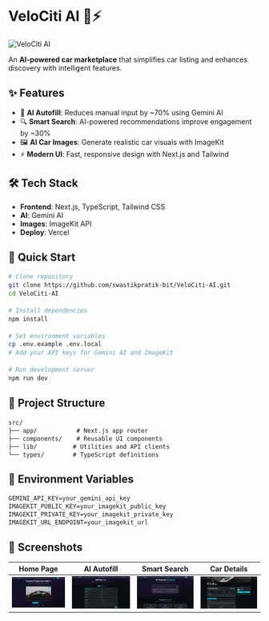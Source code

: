 # VeloCiti AI 🚗⚡

![VeloCiti AI](./assets/hero-banner.png)

An **AI-powered car marketplace** that simplifies car listing and enhances discovery with intelligent features.

## ✨ Features

- 🤖 **AI Autofill**: Reduces manual input by ~70% using Gemini AI
- 🔍 **Smart Search**: AI-powered recommendations improve engagement by ~30%
- 🖼️ **AI Car Images**: Generate realistic car visuals with ImageKit
- ⚡ **Modern UI**: Fast, responsive design with Next.js and Tailwind

## 🛠️ Tech Stack

- **Frontend**: Next.js, TypeScript, Tailwind CSS
- **AI**: Gemini AI
- **Images**: ImageKit API
- **Deploy**: Vercel

## 🚀 Quick Start

```bash
# Clone repository
git clone https://github.com/swastikpratik-bit/VeloCiti-AI.git
cd VeloCiti-AI

# Install dependencies
npm install

# Set environment variables
cp .env.example .env.local
# Add your API keys for Gemini AI and ImageKit

# Run development server
npm run dev
```

## 📁 Project Structure

```
src/
├── app/           # Next.js app router
├── components/    # Reusable UI components
├── lib/          # Utilities and API clients
└── types/        # TypeScript definitions
```

## 🔧 Environment Variables

```env
GEMINI_API_KEY=your_gemini_api_key
IMAGEKIT_PUBLIC_KEY=your_imagekit_public_key
IMAGEKIT_PRIVATE_KEY=your_imagekit_private_key
IMAGEKIT_URL_ENDPOINT=your_imagekit_url
```

## 📸 Screenshots

| Home Page | AI Autofill | Smart Search | Car Details |
|-----------|-------------|--------------|-------------|
| ![Home](./assets/home.png) | ![Autofill](./assets/autofill.png) | ![Search](./assets/ai-search.png) | ![Details](./assets/cardetails.png) |


